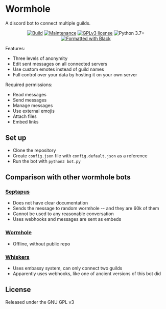 # Wormhole
A discord bot to connect multiple guilds.

<p align="center">
  <!-- Build status -->
  <a href="https://github.com/sinus-x/discord-wormhole/actions?query=workflow%3AWormhole"><img src="https://github.com/sinus-x/discord-wormhole/workflows/Wormhole/badge.svg?branch=split" alt="Build" /></a>
  <!-- Mantained? -->
  <a href="https://github.com/sinus-x/discord-wormhole/graphs/commit-activity"><img src="https://img.shields.io/badge/Maintained%3F-yes-brightgreen.svg" alt="Maintenance" /></a>
  <!-- License -->
  <a href="https://github.com/sinus-x/discord-wormhole/blob/master/LICENSE"><img src="https://img.shields.io/badge/License-GPLv3-brightgreen.svg" alt="GPLv3 license" /></a>
  <!-- Python version -->
  <img src="https://img.shields.io/badge/python-3.7+-blue.svg" alt="Python 3.7+" />
  <!-- Black -->
  <a href="https://github.com/psf/black"><img src="https://img.shields.io/badge/code%20style-black-000000.svg" alt="Formatted with Black" /></a>
</p>

Features:

- Three levels of anonymity
- Edit sent messages on all connected servers
- Use custom emotes instead of guild names
- Full control over your data by hosting it on your own server

Required permissions:

- Read messages
- Send messages
- Manage messages
- Use external emojis
- Attach files
- Embed links

## Set up
- Clone the repository
- Create `config.json` file with `config.default.json` as a reference
- Run the bot with `python3 bot.py`

## Comparison with other wormhole bots
### [Septapus](https://github.com/iopred/bruxism)
- Does not have clear documentation
- Sends the message to random wormhole -- and they are 60k of them
- Cannot be used to any reasonable conversation
- Uses webhooks and messages are sent as embeds
### [Wormhole](https://discordbotlist.com/bots/wormhole)
- Offline, without public repo
### [Whiskers](https://discordbotlist.com/bots/whiskers)
- Uses embassy system, can only connect two guilds
- Apparently uses webhooks, like one of ancient versions of this bot did

## License
Released under the GNU GPL v3
